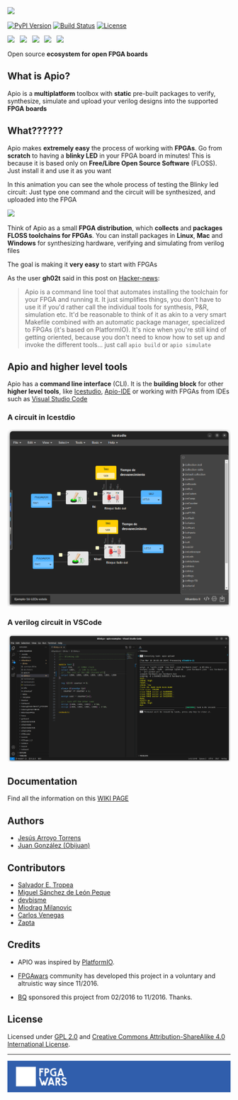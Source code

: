 [![][apio-logo]][wiki]

[![PyPI Version][pypi-image]][pypi-url]
[![Build Status][build-image]][build-url]
[![License][license-image]][license-url]

![][linux-logo]
&nbsp;
![][macosx-logo]
&nbsp;
![][windows-logo]
&nbsp;
![][ubuntu-logo]
&nbsp;
![][raspbian-logo]

Open source **ecosystem for open FPGA boards**

## What is Apio?

Apio is a **multiplatform** toolbox with **static** pre-built packages to verify, synthesize, simulate and upload your verilog designs into the supported **FPGA boards**

## What??????

Apio makes **extremely easy** the process of working with **FPGAs**. Go from **scratch** to having a **blinky LED** in your FPGA board in minutes! This is because it is based only on **Free/Libre Open Source Software** (FLOSS). Just install it and use it as you want


In this animation you can see the whole process of testing the Blinky led circuit: Just type one command and the circuit will be synthesized, and uploaded into the FPGA

![](https://github.com/FPGAwars/Apio-wiki/raw/main/wiki/Quick-start/apio-alhambra-II-01.gif)

Think of Apio as a small **FPGA distribution**, which **collects** and **packages** **FLOSS toolchains for FPGAs**. You can install packages in **Linux**, **Mac** and **Windows** for synthesizing hardware, verifying and simulating from verilog files

The goal is making it **very easy** to start with FPGAs

As the user **gh02t** said in this post on [Hacker-news](https://news.ycombinator.com/item?id=17912510):
> Apio is a command line tool that automates installing the toolchain for your FPGA and running it. It just simplifies things, you don't have to use it if you'd rather call the individual tools for synthesis, P&R, simulation etc. It'd be reasonable to think of it as akin to a very smart Makefile combined with an automatic package manager, specialized to FPGAs (it's based on PlatformIO). It's nice when you're still kind of getting oriented, because you don't need to know how to set up and invoke the different tools... just call `apio build` or `apio simulate`

## Apio and higher level tools

Apio has a **command line interface** (CLI). It is the **building block** for other **higher level tools**, like [Icestudio](https://icestudio.io/), [Apio-IDE](https://github.com/FPGAwars/apio-ide) or working with FPGAs from IDEs such as [Visual Studio Code](https://code.visualstudio.com/)


### A circuit in Icestdio

![](https://github.com/FPGAwars/Apio-wiki/raw/main/wiki/Introduction/icestudio-example.png)


### A verilog circuit in VSCode

![](https://github.com/FPGAwars/Apio-wiki/raw/main/wiki/Introduction/vscode-example.png)

## Documentation

Find all the information on this [WIKI PAGE](https://github.com/FPGAwars/apio/wiki)


## Authors

* [Jesús Arroyo Torrens](https://github.com/Jesus89)
* [Juan González (Obijuan)](https://github.com/Obijuan)

## Contributors

* [Salvador E. Tropea](https://github.com/set-soft)
* [Miguel Sánchez de León Peque](https://github.com/peque)
* [devbisme](https://github.com/devbisme)
* [Miodrag Milanovic](https://github.com/mmicko)
* [Carlos Venegas](https://github.com/cavearr)
* [Zapta](https://github.com/zapta)

## Credits

* APIO was inspired by [PlatformIO](https://github.com/platformio/platformio).

* [FPGAwars](http://fpgawars.github.io/) community has developed this project in a voluntary and altruistic way since 11/2016.

* [BQ](https://www.bq.com) sponsored this project from 02/2016 to 11/2016. Thanks.

## License

Licensed under [GPL 2.0](http://opensource.org/licenses/GPL-2.0) and [Creative Commons Attribution-ShareAlike 4.0 International License](http://creativecommons.org/licenses/by-sa/4.0/).

--------
[![](https://github.com/FPGAwars/icestudio-wiki/raw/main/Logos/fgpawars-banner.svg)](https://fpgawars.github.io/)


<!-- Badges and URLs -->

[pypi-image]: https://img.shields.io/pypi/v/apio
[pypi-url]: https://pypi.org/project/apio/

[build-image]: https://github.com/FPGAwars/apio/actions/workflows/build.yml/badge.svg
[build-url]: https://github.com/FPGAwars/apio/actions/workflows/build.yml

[license-image]: http://img.shields.io/:license-gpl-blue.svg
[license-url]: (http://opensource.org/licenses/GPL-2.0)

[apio-logo]: https://github.com/FPGAwars/Apio-wiki/raw/main/wiki/Logos/Apio-github.png
[linux-logo]: https://github.com/FPGAwars/Apio-wiki/blob/main/wiki/Logos/linux.png
[macosx-logo]: https://github.com/FPGAwars/Apio-wiki/blob/main/wiki/Logos/macosx.png
[windows-logo]: https://github.com/FPGAwars/Apio-wiki/blob/main/wiki/Logos/windows.png
[ubuntu-logo]: https://github.com/FPGAwars/Apio-wiki/blob/main/wiki/Logos/ubuntu.png
[raspbian-logo]: https://github.com/FPGAwars/Apio-wiki/blob/main/wiki/Logos/raspbian.png

[wiki]: https://github.com/FPGAwars/apio/wiki
